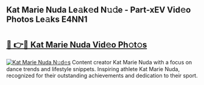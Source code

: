 ## Kat Marie Nuda Le𝚊k𝚎d N𝚞𝚍e - Part-xEV Vid𝚎o Photos Le𝚊ks E4NN1

# <h2><a href="http://fbba7d.evod.top/?m=Kat+Marie+Nuda">🔗 👉🔴 Kat Marie Nuda Vid𝚎o Ph𝚘t𝚘s</a></h2>

[![Kat Marie Nuda N𝚞d𝚎s](https://i.imgur.com/8V9OHl7.gif)](http://fbba7d.evod.top/?m=Kat+Marie+Nuda)
Content creator Kat Marie Nuda with a focus on dance trends and lifestyle snippets. Inspiring athlete Kat Marie Nuda, recognized for their outstanding achievements and dedication to their sport. 
